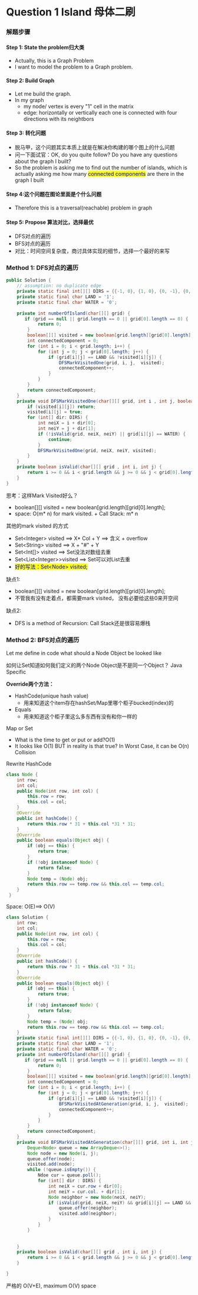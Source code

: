 # Question 1 Island 母体二刷

### 解题步骤

#### Step 1: State the problem归大类

* Actually, this is a Graph Problem
* I want to model the problem to a Graph problem.

#### Step 2: Build Graph

* Let me build the graph.
* In my graph
  * my node/ vertex is every "1" cell in the matrix
  * edge: horizontally or vertically each one is connected with four directions with its neightbors

#### Step 3: 转化问题

* 脱马甲，这个问题其实本质上就是在解决你构建的哪个图上的什么问题
* 问一下面试官：OK, do you quite follow? Do you have any questions about the graph I built?
* So the problem is asking me to find out the number of islands, which is actually asking me how many <mark style="color:blue;">connected components</mark> are there in the graph I built

#### Step 4:这个问题在图论里面是个什么问题

* Therefore this is a traversal(reachable) problem in graph

#### Step 5: Propose 算法对比，选择最优

* DFS对点的遍历
* BFS对点的遍历
* 对比：时间空间复杂度，商讨具体实现的细节，选择一个最好的来写



### Method 1: DFS对点的遍历

```java
public Solution {
    // assumption: no duplicate edge
    private static final int[][] DIRS = {{-1, 0}, {1, 0}, {0, -1}, {0, 1}};
    private static final char LAND = '1';
    private static final char WATER = '0';
    
    private int numberOfIsland(char[][] grid) {
       if (grid == null || grid.length == 0 || grid[0].length == 0) {
            return 0;
        }
        boolean[][] visited = new boolean[grid.length][grid[0].length];
        int connectedComponent = 0;
        for (int i = 0; i < grid.length; i++) {
            for (int j = 0; j < grid[0].length; j++) {
                if (grid[i][j] == LAND && !visited[i][j]) {
                    DFSMarkVisitedOne(grid, i, j,  visited);
                    connectedComponent++;
                }
            }
        }
        return connectedComponent;
    }
    private void DFSMarkVisitedOne(char[][] grid, int i , int j, boolean[][] visited) {
        if (visited[i][j]) return;
        visited[i][j] = true;
        for (int[] dir: DIRS) {
            int neiX = i + dir[0];
            int neiY = j + dir[1];
            if (!isValid(grid, neiX, neiY) || grid[i][j] == WATER) {
                continue;
            }
            DFSMarkVisitedOne(grid, neiX, neiY, visited);
        }
    }
    private boolean isValid(char[][] grid , int i, int j) {
        return i >= 0 && i < grid.length && j >= 0 && j < grid[0].length;
    }
}
```

思考：这样Mark Visited好么？

* boolean\[]\[] visited = new boolean\[grid.length]\[grid\[0].length];
* space: O(m\* n) for mark visited. + Call Stack: m\* n

其他的mark visited 的方式

* Set\<Integer> visited ==> X\* Col + Y ==> 含义 + overflow
* Set\<String> visited ==> X + "#" + Y
* Set\<Int\[]> visited ==> Set没法对数组去重
* Set\<List\<Integer>>visited ==> Set可以对List去重
* <mark style="color:blue;">好的写法：Set\<Node> visited;</mark>

&#x20;缺点1:

* boolean\[]\[] visited = new boolean\[grid.length]\[grid\[0].length];
* 不管我有没有走着点，都需要mark visited， 没有必要给这些0来开空间

缺点2:

* DFS is a method of Recursion: Call Stack还是很容易爆栈



### Method 2: BFS对点的遍历

Let me define in code what should a Node Object be looked like

如何让Set知道如何我们定义的两个Node Object是不是同一个Object？ Java Specific

**Override两个方法：**

* HashCode(unique hash value)
  * 用来知道这个item存在hashSet/Map里哪个柜子bucked(index)的
* Equals
  * 用来知道这个柜子里这么多东西有没有和你一样的

Map or Set

* What is the time to get or put or add?O(1)
* It looks like O(1) BUT in reality is that true? In Worst Case, it can be O(n) Collision

Rewrite HashCode

```java
class Node {
    int row;
    int col;
    public Node(int row, int col) {
        this.row = row;
        this.col = col;
    }
    @Override
    public int hashCode() {
        return this.row * 31 + this.col *31 * 31;
    }
    @Override
    public boolean equals(Object obj) {
        if (obj == this) {
            return true;
        }
        if (!obj instanceof Node) {
            return false;
        }
        Node temp = (Node) obj;
        return this.row == temp.row && this.col == temp.col;
    }
 }

```

Space: O(E)==> O(V)

```java
class Solution {
    int row;
    int col;
    public Node(int row, int col) {
        this.row = row;
        this.col = col;
    }
    @Override
    public int hashCode() {
        return this.row * 31 + this.col *31 * 31;
    }
    @Override
    public boolean equals(Object obj) {
        if (obj == this) {
            return true;
        }
        if (!obj instanceof Node) {
            return false;
        }
        Node temp = (Node) obj;
        return this.row == temp.row && this.col == temp.col;
    }
    private static final int[][] DIRS = {{-1, 0}, {1, 0}, {0, -1}, {0, 1}};
    private static final char LAND = '1';
    private static final char WATER = '0';
    private int numberOfIsland(char[][] grid) {
       if (grid == null || grid.length == 0 || grid[0].length == 0) {
            return 0;
        }
        boolean[][] visited = new boolean[grid.length][grid[0].length];
        int connectedComponent = 0;
        for (int i = 0; i < grid.length; i++) {
            for (int j = 0; j < grid[0].length; j++) {
                if (grid[i][j] == LAND && !visited[i][j]) {
                    BFSMarkVisitedAtGeneration(grid, i, j,  visited);
                    connectedComponent++;
                }
            }
        }
        return connectedComponent;
    }
    private void BFSMarkVisitedAtGeneration(char[][] grid, int i, int j , Set<Node> visited) {
        Deque<Node> queue = new ArrayDeque<>();
        Node node = new Node(i, j);
        queue.offer(node);
        visited.add(node);
        while (!queue.isEmpty()) {
            Ndoe cur = queue.poll();
            for (int[] dir : DIRS) {
                int neiX = cur.row + dir[0];
                int neiY = cur.col. + dir[1];
                Node neighbor = new Node(neiX, neiY);
                if (isValid(grid, neiX, neiY) && grid[i][j] == LAND && !visited.contains(nei)) {
                    queue.offer(neighbor);
                    visited.add(neighbor);
                }
            }
        }
    
    
    }
    private boolean isValid(char[][] grid , int i, int j) {
        return i >= 0 && i < grid.length && j >= 0 && j < grid[0].length;
    }    

}
```

严格的 O(V+E), maximum O(V) space
